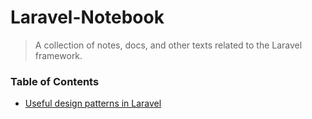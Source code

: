 # Laravel-Notebook
> A collection of notes, docs, and other texts related to the Laravel framework.  

### Table of Contents

- [Useful design patterns in Laravel](https://github.com/LoTekkie/Laravel-Notebook/blob/main/useful_design_patterns.md)
